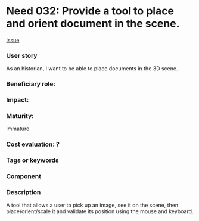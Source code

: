 
# Need 032: Provide a tool to place and orient document in the scene.

[Issue](https://github.com/MEPP-team/RICT/issues/45)

### User story

As an historian, I want to be able to place documents in the 3D scene.

### Beneficiary role: 

### Impact: 


### Maturity: 
immature

### Cost evaluation: ?

### Tags or keywords

### Component


### Description
A tool that allows a user to pick up an image, see it on the scene, then place/orient/scale it and validate its position using the mouse and keyboard.
